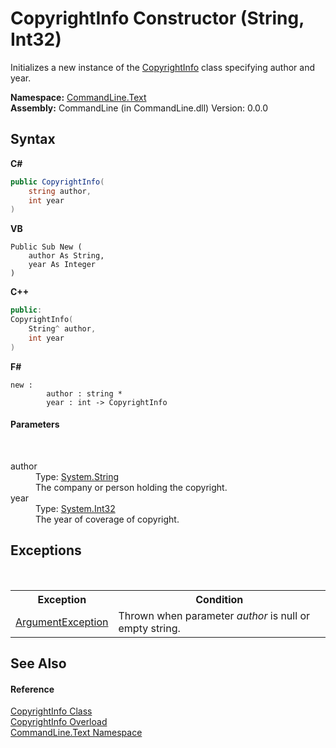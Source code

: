# CopyrightInfo Constructor (String, Int32)
 

Initializes a new instance of the <a href="T_CommandLine_Text_CopyrightInfo">CopyrightInfo</a> class specifying author and year.

**Namespace:**&nbsp;<a href="N_CommandLine_Text">CommandLine.Text</a><br />**Assembly:**&nbsp;CommandLine (in CommandLine.dll) Version: 0.0.0

## Syntax

**C#**<br />
``` C#
public CopyrightInfo(
	string author,
	int year
)
```

**VB**<br />
``` VB
Public Sub New ( 
	author As String,
	year As Integer
)
```

**C++**<br />
``` C++
public:
CopyrightInfo(
	String^ author, 
	int year
)
```

**F#**<br />
``` F#
new : 
        author : string * 
        year : int -> CopyrightInfo
```


#### Parameters
&nbsp;<dl><dt>author</dt><dd>Type: <a href="https://docs.microsoft.com/dotnet/api/system.string" target="_blank">System.String</a><br />The company or person holding the copyright.</dd><dt>year</dt><dd>Type: <a href="https://docs.microsoft.com/dotnet/api/system.int32" target="_blank">System.Int32</a><br />The year of coverage of copyright.</dd></dl>

## Exceptions
&nbsp;<table><tr><th>Exception</th><th>Condition</th></tr><tr><td><a href="https://docs.microsoft.com/dotnet/api/system.argumentexception" target="_blank">ArgumentException</a></td><td>Thrown when parameter *author* is null or empty string.</td></tr></table>

## See Also


#### Reference
<a href="T_CommandLine_Text_CopyrightInfo">CopyrightInfo Class</a><br /><a href="Overload_CommandLine_Text_CopyrightInfo__ctor">CopyrightInfo Overload</a><br /><a href="N_CommandLine_Text">CommandLine.Text Namespace</a><br />